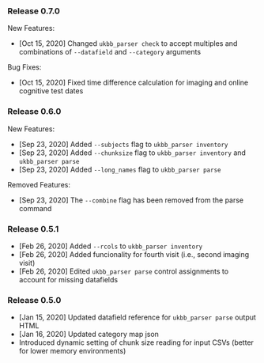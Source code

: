 ### Release 0.7.0

New Features: 
* [Oct 15, 2020] Changed `ukbb_parser check` to accept multiples and combinations of `--datafield` and `--category` arguments

Bug Fixes:

* [Oct 15, 2020] Fixed time difference calculation for imaging and online cognitive test dates

### Release 0.6.0

New Features: 

* [Sep 23, 2020] Added `--subjects` flag to `ukbb_parser inventory`
* [Sep 23, 2020] Added `--chunksize` flag to `ukbb_parser inventory` and `ukbb_parser parse`
* [Sep 23, 2020] Added `--long_names` flag to `ukbb_parser parse`

Removed Features:

* [Sep 23, 2020] The `--combine` flag has been removed from the parse command 

### Release 0.5.1

* [Feb 26, 2020] Added `--rcols` to `ukbb_parser inventory`
* [Feb 26, 2020] Added funcionality for fourth visit (i.e., second imaging visit)
* [Feb 26, 2020] Edited `ukbb_parser parse` control assignments to account for missing datafields

### Release 0.5.0

* [Jan 15, 2020] Updated datafield reference for `ukbb_parser parse` output HTML
* [Jan 16, 2020] Updated category map json
* Introduced dynamic setting of chunk size reading for input CSVs (better for lower memory environments)

